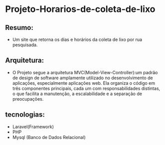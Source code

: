 # Projeto-Horarios-de-coleta-de-lixo
  ## Resumo:
 * Um site que retorna os dias e horários da coleta de lixo por rua pesquisada.
 ## Arquitetura:
* O Projeto segue a arquitetura MVC(Model-View-Controller):um padrão de design de software amplamente utilizado no desenvolvimento de aplicações, especialmente aplicações web. Ela organiza o código em três componentes principais, cada um com responsabilidades distintas, o que facilita a manutenção, a escalabilidade e a separação de preocupações.
## tecnologias:
* Laravel(Framework)
* PHP
* Mysql (Banco de Dados Relacional)
